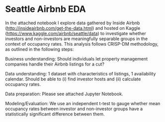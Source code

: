 # Seattle Airbnb EDA
In the attached notebook I explore data gathered by Inside Airbnb (http://insideairbnb.com/get-the-data.html) and hosted on Kaggle (https://www.kaggle.com/airbnb/seattle/data) to investigate whether investors and non-investors are meaningfully separable groups in the context of occupancy rates. This analysis follows CRISP-DM methodology, as outlined in the following steps:

Business understanding: Should individuals let property management companies handle their Airbnb listings for a cut?

Data understanding: 1 dataset with characteristics of listings, 1 availability calendar. Should be able to (i) find investor hosts and (ii) calculate occupancy rates.

Data preparation: Please see attached Jupyter Notebook.

Modeling/Evaluation: We use an independent t-test to gauge whether mean occupancy rates between investor and non-investor groups have a statistically significant difference between them.
